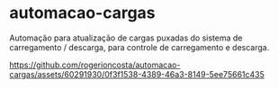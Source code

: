# automacao-cargas
Automação para atualização de cargas puxadas do sistema de carregamento / descarga, para controle de carregamento e descarga.

https://github.com/rogerioncosta/automacao-cargas/assets/60291930/0f3f1538-4389-46a3-8149-5ee75661c435

